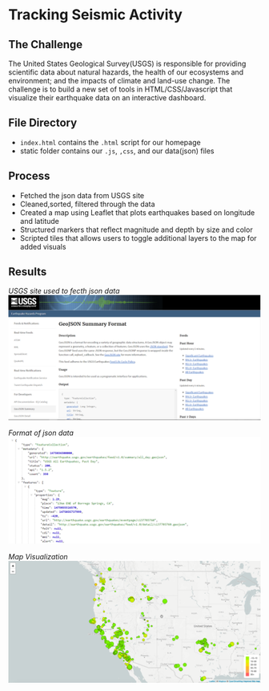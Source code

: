 # Tracking Seismic Activity

## The Challenge
The United States Geological Survey(USGS) is responsible for providing scientific data about natural hazards, the health of our ecosystems and environment; and the impacts of climate and land-use change. The challenge is to build a new set of tools in HTML/CSS/Javascript that visualize their earthquake data on an interactive dashboard. 

## File Directory
- `index.html` contains the `.html` script for our homepage
- static folder contains our `.js`, `,css`, and our data(json) files

## Process
- Fetched the json data from USGS site
- Cleaned,sorted, filtered through the data
- Created a map using Leaflet that plots earthquakes based on longitude and latitude
- Structured markers that reflect magnitude and depth by size and color
- Scripted tiles that allows users to toggle additional layers to the map for added visuals

## Results
*USGS site used to fecth json data*
![3-Data](Images/3-Data.png)


*Format of json data*
![4-JSON](Images/4-JSON.png)

*Map Visualization*
![2-BasicMap](Images/2-BasicMap.png)





